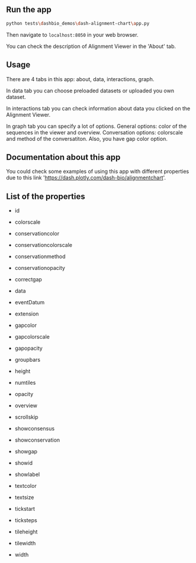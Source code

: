 ## Run the app

```bash
python tests\dashbio_demos\dash-alignment-chart\app.py
```
Then navigate to `localhost:8050` in your web browser.

You can check the description of Alignment Viewer in the 'About' tab.



## Usage

There are 4 tabs in this app: about, data, interactions, graph.

In data tab you can choose preloaded datasets or uploaded you own dataset.

In interactions tab you can check information about data you clicked on the 
Alignment Viewer.

In graph tab you can specify a lot of options. General options: color of the 
sequences in the viewer and overview. Conversation options: colorscale and method
of the conversatiton. Also, you have gap color option.

## Documentation about this app

You could check some examples of using this app with different properties due to
this link 'https://dash.plotly.com/dash-bio/alignmentchart'.


## List of the properties

- id

- colorscale 

- conservationcolor 

- conservationcolorscale 

- conservationmethod 

- conservationopacity 

- correctgap 

- data 

- eventDatum 

- extension 

- gapcolor 

- gapcolorscale 

- gapopacity 

- groupbars 

- height 

- numtiles 

- opacity 

- overview 

- scrollskip 

- showconsensus 

- showconservation 

- showgap 

- showid 

- showlabel 

- textcolor 

- textsize 

- tickstart 

- ticksteps 

- tileheight 

- tilewidth 

- width